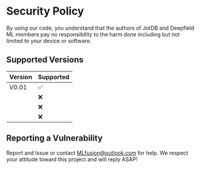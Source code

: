 # Security Policy
By using our code, you understand that the authors of JotDB and Deepfield ML members pay no responsibility to the harm done including but not limited to your device or software. 
## Supported Versions


| Version | Supported          |
| ------- | ------------------ |
| V0.01  | :white_check_mark: |
|   | :x:                |
|   | :x:                |
|   | :x:                |

## Reporting a Vulnerability
Report and Issue or contact MLfusion@outlook.com for help. We respect your attitude toward this project and will reply ASAP!

